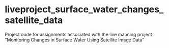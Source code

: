 # liveproject_surface_water_changes_satellite_data
Project code for assignments associated with the live manning project "Monitoring Changes in Surface Water Using Satellite Image Data"
